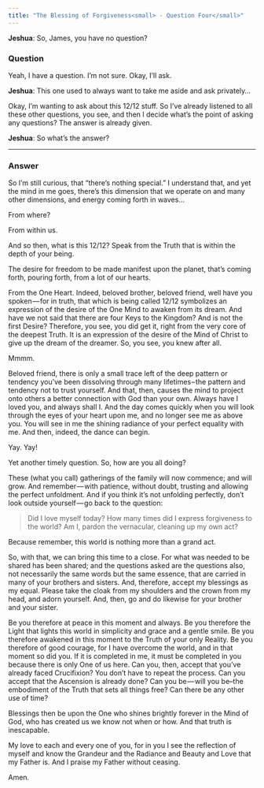 ```yaml
---
title: "The Blessing of Forgiveness<small> - Question Four</small>"
---
```


**Jeshua**: So, James, you have no question?

### Question

Yeah, I have a question. I’m not sure. Okay, I’ll ask.

**Jeshua**: This one used to always want to take me aside and ask privately&hellip;

Okay, I’m wanting to ask about this 12/12 stuff. So I’ve already
listened to all these other questions, you see, and then I decide what’s
the point of asking any questions? The answer is already given.

**Jeshua**: So what’s the answer?

---

### Answer

<div markdown="1" class="well person">

So I’m still curious, that “there’s nothing special.” I understand that,
and yet the mind in me goes, there’s this dimension that we operate on
and many other dimensions, and energy coming forth in waves&hellip;

</div> 

From where?

<div markdown="1" class="well person">
From within us.
</div> 

And so then, what is this 12/12? Speak from the Truth that is within the depth of
your being.

<div markdown="1" class="well person">
The desire for freedom to be made manifest upon the planet, that’s coming forth, pouring forth, from
a lot of our hearts.
</div> 

From the One Heart. Indeed, beloved brother, beloved friend, well have you
spoken &ndash;&ndash; for in truth, that which is being called 12/12 symbolizes an expression of the
desire of the One Mind to awaken from its dream. And have we not said that there are
four Keys to the Kingdom? And is not the first Desire? Therefore, you see, you did get
it, right from the very core of the deepest Truth. It is an expression of the desire of the
Mind of Christ to give up the dream of the dreamer. So, you see, you knew after all.

<div markdown="1" class="well person">
Mmmm.
</div> 

Beloved friend, there is only a small trace left of the deep pattern or tendency you’ve
been dissolving through many lifetimes &ndash; the pattern and tendency not to trust
yourself. And that, then, causes the mind to project onto others a better connection
with God than your own. Always have I loved you, and always shall I. And the day
comes quickly when you will look through the eyes of your heart upon me, and no
longer see me as above you. You will see in me the shining radiance of your perfect
equality with me. And then, indeed, the dance can begin.

<div markdown="1" class="well person">
Yay. Yay!
</div> 

Yet another timely question. So, how are you all doing?

These (what you call) gatherings of the family will now commence; and will grow.
And remember &ndash;&ndash; with patience, without doubt, trusting and allowing the perfect
unfoldment. And if you think it’s not unfolding perfectly, don’t look outside
yourself &ndash;&ndash; go back to the question:

> Did I love myself today? How many times did I express forgiveness to the world? Am I,
> pardon the vernacular, cleaning up my own act?

Because remember, this world is nothing more than a grand act.

So, with that, we can bring this time to a close. For what was needed to be shared has
been shared; and the questions asked are the questions also, not necessarily the same
words but the same essence, that are carried in many of your brothers and sisters. And,
therefore, accept my blessings as my equal. Please take the cloak from my shoulders
and the crown from my head, and adorn yourself. And, then, go and do likewise for
your brother and your sister.

Be you therefore at peace in this moment and always. Be you therefore the Light that
lights this world in simplicity and grace and a gentle smile. Be you therefore awakened
in this moment to the Truth of your only Reality. Be you therefore of good courage,
for I have overcome the world, and in that moment so did you. If it is completed in
me, it must be completed in you because there is only One of us here. Can you, then,
accept that you’ve already faced Crucifixion? You don’t have to repeat the process.
Can you accept that the Ascension is already done? Can you be &ndash;&ndash; will you be–the
embodiment of the Truth that sets all things free? Can there be any other use of time?

Blessings then be upon the One who shines brightly forever in the Mind of God, who
has created us we know not when or how. And that truth is inescapable.

My love to each and every one of you, for in you I see the reflection of myself and
know the Grandeur and the Radiance and Beauty and Love that my Father is. And I
praise my Father without ceasing.

Amen.

